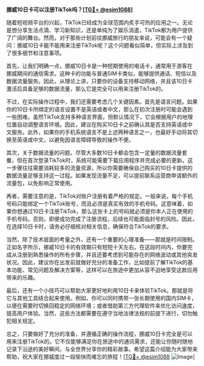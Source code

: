 **挪威10日卡可以注册TikTok吗？[[TG💪+ @esim1088](https://t.me/s/esim1088)]**

随着短视频平台的兴起，TikTok已经成为全球范围内炙手可热的应用之一。无论是想分享生活点滴、学习新知识，还是单纯为了娱乐消遣，TikTok都为用户提供了广阔的舞台。然而，对于那些计划前往挪威旅行的朋友来说，可能会有一个疑问：挪威10日卡能不能用来注册TikTok呢？这个问题看似简单，但实际上涉及到了很多细节和注意事项。

首先，让我们明确一点，挪威10日卡是一种短期使用的电话卡，通常用于游客在挪威期间的通信需求。这种卡的功能与普通SIM卡类似，能够提供通话、短信以及数据流量服务。因此，从理论上讲，只要你的设备支持移动网络，并且该10日卡激活后具备足够的数据流量，那么它是完全可以用来注册TikTok的。

不过，在实际操作过程中，我们还需要考虑几个关键因素。首先是语言问题。如果你的10日卡所绑定的语言设置不是英语或者中文，那么在初次注册时可能会遇到一些困难。虽然TikTok支持多种语言界面，但默认情况下，它会根据用户的地理位置自动调整语言环境。因此，建议在购买10日卡之前确认其是否支持英语或中文服务。此外，如果你的手机系统语言不是上述两种语言之一，也最好手动将其切换至英语或中文，以避免因语言障碍导致的操作不便。

其次，关于数据流量的问题。尽管大多数10日卡都会包含一定量的数据流量套餐，但在首次登录TikTok时，系统可能需要下载应用程序并完成必要的更新。这一步骤往往需要消耗较多的流量资源，所以你需要确保自己购买的10日卡提供的数据流量足够支持这一过程。如果发现流量不足，可以提前联系运营商申请额外的流量包，以免影响正常使用。

再者，需要注意的是，TikTok对账户注册有着严格的规定。一般来说，每个手机号码只能绑定一个TikTok账号，而且必须是真实有效的手机号码。这意味着，如果你想通过10日卡注册TikTok，那么这张卡上的号码就必须是你本人正在使用的手机号码。否则，即便成功完成了注册流程，后续也可能面临封号的风险。因此，在选择10日卡时，请务必仔细核对相关信息，确保符合TikTok的要求。

当然，除了技术层面的考量之外，还有一个重要的心理准备——那就是时间限制。正如名字所示，挪威10日卡的有效期只有短短十天左右。在这段时间内，你要完成从注册到熟悉操作的所有步骤，并且还要考虑到可能存在的网络波动或其他突发状况。因此，建议你在出发前就做好充分的准备工作，比如提前了解TikTok的基本功能、常见问题及解决方案等，这样可以在旅途中更加从容不迫地享受这款应用带来的乐趣。

最后，还有一个小技巧可以帮助大家更好地利用10日卡来体验TikTok。那就是将它与其他工具结合起来使用。例如，你可以同时携带一张长期使用的国内SIM卡，以便在需要时切换回稳定的网络环境；或者借助第三方代理软件来优化访问速度，提高用户体验。当然，这些方法都需要在遵守当地法律法规的前提下进行，切勿触犯相关规定。

总之，只要做好了充分的准备，并遵循正确的操作流程，挪威10日卡完全是可以用来注册TikTok的。它不仅能够满足你在旅途中的通讯需求，还能让你随时随地记录下沿途的美好瞬间，与全世界分享你的精彩故事。希望这篇介绍能为大家带来帮助，祝大家在挪威度过一段愉快而难忘的旅程！[[TG💪+ @esim1088](https://t.me/s/esim1088) ![Image](https://i.postimg.cc/4NQfJmqS/Snipaste-2025-05-13-00-14-12.png)]